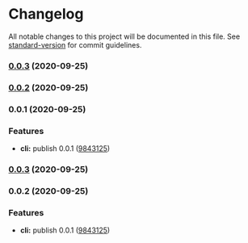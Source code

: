 # Changelog

All notable changes to this project will be documented in this file. See [standard-version](https://github.com/conventional-changelog/standard-version) for commit guidelines.

### [0.0.3](https://github.com/yzw7489757/atom-cli/compare/v0.0.2...v0.0.3) (2020-09-25)

### [0.0.2](https://github.com/yzw7489757/atom-cli/compare/v0.0.1...v0.0.2) (2020-09-25)

### 0.0.1 (2020-09-25)


### Features

* **cli:** publish 0.0.1 ([9843125](https://github.com/yzw7489757/atom-cli/commit/98431250e7165bcd0375d38b4e20d5ff7264309b))

### [0.0.3](https://github.com/yzw7489757/atom-cli/compare/v0.0.2...v0.0.3) (2020-09-25)

### 0.0.2 (2020-09-25)


### Features

* **cli:** publish 0.0.1 ([9843125](https://github.com/yzw7489757/atom-cli/commit/98431250e7165bcd0375d38b4e20d5ff7264309b))
